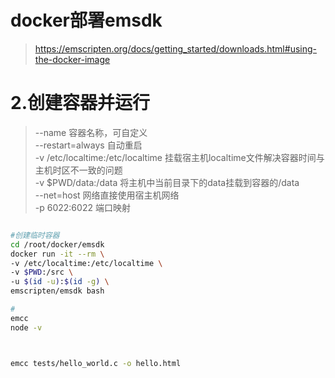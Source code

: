 # docker部署emsdk
> https://emscripten.org/docs/getting_started/downloads.html#using-the-docker-image



# 2.创建容器并运行
> --name 容器名称，可自定义  
> --restart=always 自动重启  
> -v /etc/localtime:/etc/localtime 挂载宿主机localtime文件解决容器时间与主机时区不一致的问题  
> -v $PWD/data:/data 将主机中当前目录下的data挂载到容器的/data  
> --net=host 网络直接使用宿主机网络  
> -p 6022:6022 端口映射  

``` bash

#创建临时容器
cd /root/docker/emsdk
docker run -it --rm \
-v /etc/localtime:/etc/localtime \
-v $PWD:/src \
-u $(id -u):$(id -g) \
emscripten/emsdk bash

#
emcc
node -v



emcc tests/hello_world.c -o hello.html

```




 






